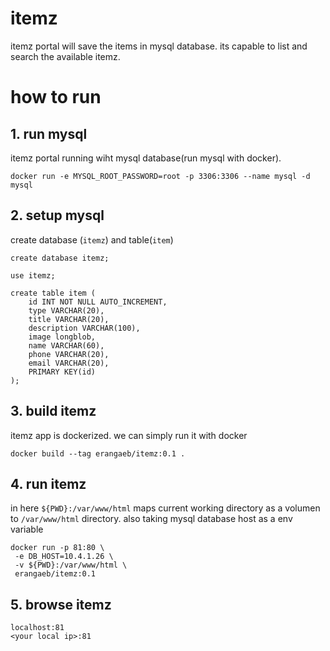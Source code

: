 # itemz

itemz portal will save the items in mysql database. its capable to list and search the available itemz.

# how to run

## 1. run mysql

itemz portal running wiht mysql database(run mysql with docker).

```
docker run -e MYSQL_ROOT_PASSWORD=root -p 3306:3306 --name mysql -d mysql
```

## 2. setup mysql

create database (`itemz`) and table(`item`)

```
create database itemz;

use itemz;

create table item (
    id INT NOT NULL AUTO_INCREMENT,
    type VARCHAR(20),
    title VARCHAR(20),
    description VARCHAR(100),
    image longblob,
    name VARCHAR(60),
    phone VARCHAR(20),
    email VARCHAR(20),
    PRIMARY KEY(id)
);
```

## 3. build itemz

itemz app is dockerized. we can simply run it with docker

```
docker build --tag erangaeb/itemz:0.1 .
```

## 4. run itemz

in here `${PWD}:/var/www/html` maps current working directory as a volumen to `/var/www/html` directory. also taking mysql database host as a env variable

```
docker run -p 81:80 \
 -e DB_HOST=10.4.1.26 \
 -v ${PWD}:/var/www/html \
 erangaeb/itemz:0.1
```

## 5. browse itemz

```
localhost:81  
<your local ip>:81  
```

